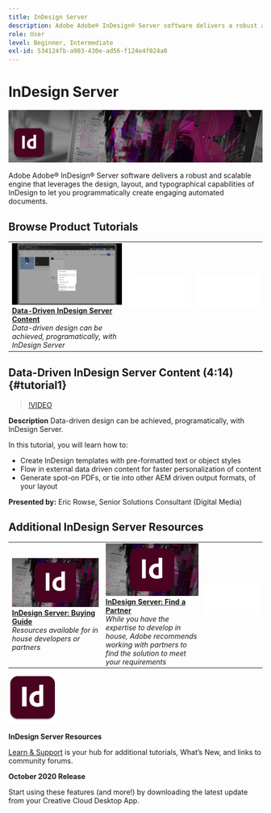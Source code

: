 ```yaml
---
title: InDesign Server
description: Adobe Adobe® InDesign® Server software delivers a robust and scalable engine that leverages the design, layout, and typographical capabilities of InDesign to let you programmatically create engaging automated documents
role: User
level: Beginner, Intermediate
exl-id: 534124fb-a903-430e-ad56-f124e4f024a0
---
```

# InDesign Server

![Tutorial Hero Image](../assets/InDesignServer.jpg)

Adobe Adobe® InDesign® Server software delivers a robust and scalable engine that leverages the design, layout, and typographical capabilities of InDesign to let you programmatically create engaging automated documents.

## Browse Product Tutorials

<table style="table-layout:fixed">
<tr>
 <td>
   <a href="indesignserver.md#tutorial1">
      <img alt="Data-Driven InDesign Server Content" src="../assets/dataDriven-InDesign-Server-Content.jpg" />
   </a>
    <div>
   <a href="indesignserver.md#tutorial1"><strong>Data-Driven InDesign Server Content</strong></a>
    </div>
    <em>Data-driven design can be achieved, programatically, with InDesign Server</em>
    <br>
  </td>
  <td>
    <img alt="Spacer" src="../assets/Whitespacer.png" />
    <div>
    <br>
  </td>
  <td>
    <img alt="Spacer" src="../assets/Whitespacer.png" />
    <div>
    <br>
  </td>
</tr>
</table>

## Data-Driven InDesign Server Content (4:14) {#tutorial1}

>[!VIDEO](https://video.tv.adobe.com/v/326901?hidetitle=true)

**Description**
Data-driven design can be achieved, programatically, with InDesign Server. 

In this tutorial, you will learn how to:
* Create InDesign templates with pre-formatted text or object styles
* Flow in external data driven content for faster personalization of content
* Generate spot-on PDFs, or tie into other AEM driven output formats, of your layout

**Presented by:**
Eric Rowse, Senior Solutions Consultant (Digital Media)

## Additional InDesign Server Resources

<table>
<tr>
 <td>
   <a href="https://www.adobe.com/products/indesignserver/buying-guide.html">
      <img alt="InDesign Server: Buying Guide" src="../assets/IDS_Thumbnail.jpg" />
   </a>
    <div>
   <a href="https://www.adobe.com/products/indesignserver/buying-guide.html"><strong>InDesign Server: Buying Guide</strong></a>
    </div>
    <em>Resources available for in house developers or partners</em>
    <br>
  </td>
  <td>
   <a href="https://www.adobe.com/products/indesignserver/partner.html">
      <img alt="InDesign Server: Find a Partner" src="../assets/IDS_Thumbnail.jpg" />
   </a>
    <div>
   <a href="https://www.adobe.com/products/indesignserver/partner.html"><strong>InDesign Server: Find a Partner</strong></a>
    </div>
    <em>While you have the expertise to develop in house, Adobe recommends working with partners to find the solution to meet your requirements</em>
    <br>
  </td>
  <td>
    <img alt="Spacer" src="../assets/Whitespacer.png" />
    <div>
    <br>
  </td>
</tr>
</table>

![InDesign Server Logo](../assets/id_server_appicon_96.png)

**InDesign Server Resources**

[Learn & Support](https://www.adobe.com/products/indesignserver.html) is your hub for additional tutorials, What’s New, and links to community forums.

**October 2020 Release**

Start using these features (and more!) by downloading the latest update from your Creative Cloud Desktop App.
